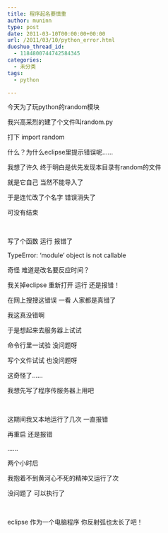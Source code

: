 ```yaml
---
title: 程序起名要慎重
author: muninn
type: post
date: 2011-03-10T00:00:00+00:00
url: /2011/03/10/python_error.html
duoshuo_thread_id:
  - 1184800744742584345
categories:
  - 未分类
tags:
  - python

---
```

今天为了玩python的random模块

我兴高采烈的建了个文件叫random.py

打下 import random

什么？为什么eclipse里提示错误呢……

我想了许久 终于明白是优先发现本目录有random的文件

就是它自己 当然不能导入了

于是连忙改了个名字 错误消失了

可没有结束

&#160;

写了个函数 运行 报错了

TypeError: &#8216;module&#8217; object is not callable

奇怪 难道是改名要反应时间？

我关掉eclipse 重新打开 运行 还是报错！

在网上搜搜这错误 一看 人家都是真错了

我这真没错啊

于是想起来去服务器上试试

命令行里一试验 没问题呀

写个文件试试 也没问题呀

这奇怪了……

我想先写了程序传服务器上用吧

&#160;

这期间我又本地运行了几次 一直报错

再重启 还是报错

……

两个小时后

我抱着不到黄河心不死的精神又运行了次

没问题了 可以执行了

&#160;

eclipse 作为一个电脑程序 你反射弧也太长了吧！
